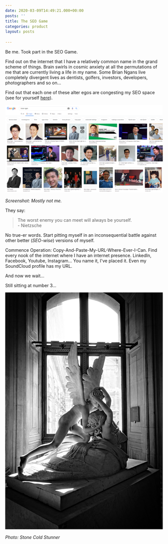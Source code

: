 ```yaml
---
date: 2020-03-09T14:49:21.000+00:00
posts: ''
title: The SEO Game
categories: product
layout: posts

---
```

Be me. Took part in the SEO Game.

Find out on the internet that I have a relatively common name in the grand scheme of things. Brain swirls in cosmic anxiety at all the permutations of me that are currently living a life in my name. Some Brian Ngans live completely divergent lives as dentists, golfers, investors, developers, photographers and so on... 

Find out that each one of these alter egos are congesting my SEO space (see for yourself [here](https://www.google.com/search?q=brian+ngan "https://www.google.com/search?q=brian+ngan")).

![](/uploads/brian-ngan-images.png)

_Screenshot: Mostly not me._

They say:

> The worst enemy you can meet will always be yourself.  
> \- Nietzsche

No true-er words. Start pitting myself in an inconsequential battle against other better (_SEO-wise_) versions of myself.

Commence Operation: Copy-And-Paste-My-URL-Where-Ever-I-Can. Find every nook of the internet where I have an internet presence. LinkedIn, Facebook, Youtube, Instagram... You name it, I've placed it. Even my SoundCloud profile has my URL.

And now we wait...

Still sitting at number 3...

![](/uploads/daniele-d-andreti-jQ49DUhffos-unsplash.jpg "stone cold stunner")

_Photo: Stone Cold Stunner_